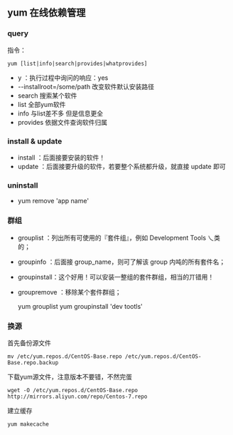 ## yum 在线依赖管理

### query

指令：

	yum [list|info|search|provides|whatprovides]

- y ：执行过程中询问的响应：yes
- --installroot=/some/path 改变软件默认安装路径
- search 搜索某个软件
- list 全部yum软件
- info 与list差不多 但是信息更全
- provides 依据文件查询软件归属


### install & update

- install ：后面接要安装的软件！
- update ：后面接要升级的软件，若要整个系统都升级，就直接 update 即可

### uninstall

- yum remove 'app name'

### 群组

- grouplist ：列出所有可使用的『套件组』，例如 Development Tools 乀类的；
- groupinfo ：后面接 group_name，则可了解该 group 内吨的所有套件名；
- groupinstall：这个好用！可以安装一整组的套件群组，相当的丌错用！
- groupremove ：移除某个套件群组；

	yum grouplist
	yum groupinstall 'dev tootls'


### 换源

首先备份源文件

	mv /etc/yum.repos.d/CentOS-Base.repo /etc/yum.repos.d/CentOS-Base.repo.backup

下载yum源文件，注意版本不要错，不然完蛋

	wget -O /etc/yum.repos.d/CentOS-Base.repo http://mirrors.aliyun.com/repo/Centos-7.repo

建立缓存

	yum makecache